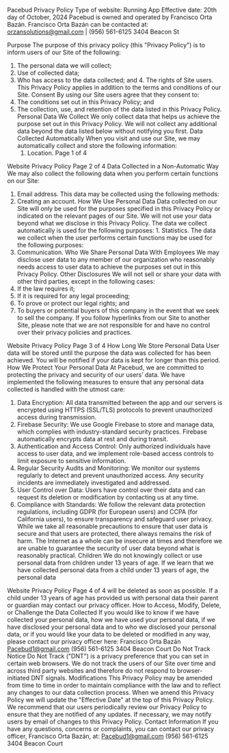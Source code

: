 Pacebud Privacy Policy
Type of website: Running App Effective date: 20th day of October, 2024
Pacebud is owned and operated by Francisco Orta Bazán. Francisco Orta Bazán can be contacted at:
orzansolutions@gmail.com | (956) 561-6125
3404 Beacon St

Purpose
The purpose of this privacy policy (this "Privacy Policy") is to inform users of our Site of the following:
1. The personal data we will collect;
2. Use of collected data;
3. Who has access to the data collected; and 4. The rights of Site users.
This Privacy Policy applies in addition to the terms and conditions of our Site.
Consent
By using our Site users agree that they consent to:
1. The conditions set out in this Privacy Policy; and
2. The collection, use, and retention of the data listed in this Privacy Policy.
Personal Data We Collect
We only collect data that helps us achieve the purpose set out in this Privacy Policy. We will not collect any additional data beyond the data listed below without notifying you first.
Data Collected Automatically
When you visit and use our Site, we may automatically collect and store the following information:
    1. Location.
Page 1 of 4

Website Privacy Policy
Page 2 of 4
 Data Collected in a Non-Automatic Way
We may also collect the following data when you perform certain functions on our Site:
1. Email address.
This data may be collected using the following methods:
1. Creating an account.
How We Use Personal Data
Data collected on our Site will only be used for the purposes specified in this Privacy Policy or indicated on the relevant pages of our Site. We will not use your data beyond what we disclose in this Privacy Policy.
The data we collect automatically is used for the following purposes: 1. Statistics.
The data we collect when the user performs certain functions may be used for the following purposes:
1. Communication.
Who We Share Personal Data With
Employees
We may disclose user data to any member of our organization who reasonably needs access to user data to achieve the purposes set out in this Privacy Policy.
Other Disclosures
We will not sell or share your data with other third parties, except in the following cases:
1. If the law requires it;
2. If it is required for any legal proceeding;
3. To prove or protect our legal rights; and
4. To buyers or potential buyers of this company in the event that we seek to sell the company.
If you follow hyperlinks from our Site to another Site, please note that we are not responsible for and have no control over their privacy policies and practices.
     
Website Privacy Policy Page 3 of 4 How Long We Store Personal Data
User data will be stored until the purpose the data was collected for has been achieved. You will be notified if your data is kept for longer than this period.
How We Protect Your Personal Data
At Pacebud, we are committed to protecting the privacy and security of our users’ data. We have implemented the following measures to ensure that any personal data collected is handled with the utmost care:
1. Data Encryption:
All data transmitted between the app and our servers is encrypted using HTTPS (SSL/TLS) protocols to prevent unauthorized access during transmission.
2. Firebase Security:
We use Google Firebase to store and manage data, which complies with industry-standard security practices. Firebase automatically encrypts data at rest and during transit.
3. Authentication and Access Control:
Only authorized individuals have access to user data, and we implement role-based access controls to limit exposure to sensitive information.
4. Regular Security Audits and Monitoring:
We monitor our systems regularly to detect and prevent unauthorized access. Any security incidents are immediately investigated and addressed.
5. User Control over Data:
Users have control over their data and can request its deletion or modification by contacting us at any time.
6. Compliance with Standards:
We follow the relevant data protection regulations, including GDPR (for European users) and CCPA (for California users), to ensure transparency and safeguard user privacy.
While we take all reasonable precautions to ensure that user data is secure and that users are protected, there always remains the risk of harm. The Internet as a whole can be insecure at times and therefore we are unable to guarantee the security of user data beyond what is reasonably practical.
Children
We do not knowingly collect or use personal data from children under 13 years of age. If we learn that we have collected personal data from a child under 13 years of age, the personal data
    
Website Privacy Policy Page 4 of 4 will be deleted as soon as possible. If a child under 13 years of age has provided us with
personal data their parent or guardian may contact our privacy officer.
How to Access, Modify, Delete, or Challenge the Data Collected
If you would like to know if we have collected your personal data, how we have used your personal data, if we have disclosed your personal data and to who we disclosed your personal data, or if you would like your data to be deleted or modified in any way, please contact our privacy officer here:
Francisco Orta Bazán Pacebud1@gmail.com (956) 561-6125
3404 Beacon Court
Do Not Track Notice
Do Not Track ("DNT") is a privacy preference that you can set in certain web browsers. We do not track the users of our Site over time and across third party websites and therefore do not respond to browser-initiated DNT signals.
Modifications
This Privacy Policy may be amended from time to time in order to maintain compliance with the law and to reflect any changes to our data collection process. When we amend this Privacy Policy we will update the "Effective Date" at the top of this Privacy Policy. We recommend that our users periodically review our Privacy Policy to ensure that they are notified of any updates. If necessary, we may notify users by email of changes to this Privacy Policy.
Contact Information
If you have any questions, concerns or complaints, you can contact our privacy officer, Francisco Orta Bazán, at:
Pacebud1@gmail.com (956) 561-6125
3404 Beacon Court
